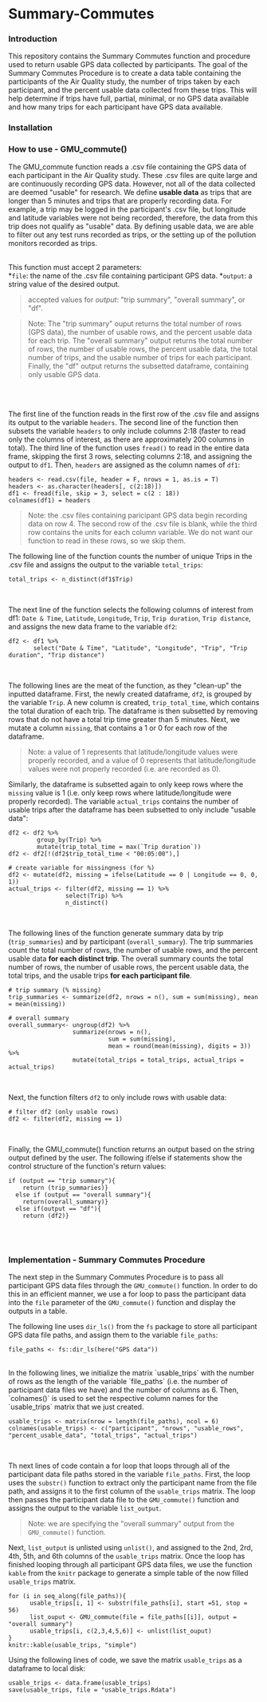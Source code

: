 # Summary-Commutes

### Introduction
This repository contains the Summary Commutes function and procedure used to return usable GPS data collected by participants.
The goal of the Summary Commutes Procedure is to create a data table containing the participants of the Air Quality study, the number of trips taken by each participant, and the percent usable data collected from these trips. This will help determine if trips have full, partial, minimal, or no GPS data available and how many trips for each participant have GPS data available.


### Installation 

### How to use - GMU_commute()
The GMU_commute function reads a .csv file containing the GPS data of each participant in the Air Quality study. These .csv files are quite large and are continuously recording GPS data. However, not all of the data collected are deemed "usable" for research. We define **usable data** as trips that are longer than 5 minutes and trips that are properly recording data. For example, a trip may be logged in the participant's .csv file, but longitude and latitude variables were not being recorded, therefore, the data from this trip does not qualify as "usable" data. By defining usable data, we are able to filter out any test runs recorded as trips, or the setting up of the pollution monitors recorded as trips.<br /><br />

This function must accept 2 parameters:<br />
*`file`: the name of the .csv file containing participant GPS data.
*`output`: a string value of the desired output. 

> accepted values for *output*: "trip summary", "overall summary", or "df".  

> Note: The "trip summary" ouput returns the total number of rows (GPS data), the number of usable rows, and the percent usable data for each trip. The "overall summary" output returns the total number of rows, the number of usable rows, the percent usable data, the total number of trips, and the usable number of trips for each participant. Finally, the "df" output returns the subsetted dataframe, containing only usable GPS data.

<br /><br />

The first line of the function reads in the first row of the .csv file and assigns its output to the variable `headers`. The second line of the function then subsets the variable `headers` to only include columns 2:18 (faster to read only the columns of interest, as there are approximately 200 columns in total). The third line of the function uses `fread()` to read in the entire data frame, skipping the first 3 rows, selecting columns 2:18, and assigning the output to `df1`. Then, `headers` are assigned as the column names of `df1`:  

```
headers <- read.csv(file, header = F, nrows = 1, as.is = T)
headers <- as.character(headers[, c(2:18)])
df1 <- fread(file, skip = 3, select = c(2 : 18))
colnames(df1) = headers
```

> Note: the .csv files containing paricipant GPS data begin recording data on row 4. The second row of the .csv file is blank, while the third row contains the units for each column variable. We do not want our function to read in these rows, so we skip them. 

The following line of the function counts the number of unique Trips in the .csv file and assigns the output to the variable `total_trips`: 
```
total_trips <- n_distinct(df1$Trip)
```
<br />

The next line of the function selects the following columns of interest from df1: `Date & Time`, `Latitude`, `Longitude`, `Trip`, `Trip duration`, `Trip distance`, and assigns the new data frame to the variable `df2`: 
```
df2 <- df1 %>% 
       select("Date & Time", "Latitude", "Longitude", "Trip", "Trip duration", "Trip distance")
```
<br />

The following lines are the meat of the function, as they "clean-up" the inputted dataframe. First, the newly created dataframe, `df2`, is grouped by the variable `Trip`. A new column is created, `trip_total_time`, which contains the total duration of each trip. The dataframe is then subsetted by removing rows that do not have a total trip time greater than 5 minutes. Next, we mutate a column `missing`, that contains a 1 or 0 for each row of the dataframe. 

> Note: a value of 1 represents that latitude/longitude values were properly recorded, and a value of 0 represents that latitude/longitude values were not properly recorded (i.e. are recorded as 0). 

Similarly, the dataframe is subsetted again to only keep rows where the `missing` value is 1 (i.e. only keep rows where latitude/longitude were properly recorded). The variable `actual_trips` contains the number of usable trips after the dataframe has been subsetted to only include "usable data":

```
df2 <- df2 %>% 
        group_by(Trip) %>% 
        mutate(trip_total_time = max(`Trip duration`))
df2 <- df2[!(df2$trip_total_time < "00:05:00"),] 

# create variable for missingness (for %)
df2 <- mutate(df2, missing = ifelse(Latitude == 0 | Longitude == 0, 0, 1))
actual_trips <- filter(df2, missing == 1) %>% 
                select(Trip) %>% 
                n_distinct() 
```
<br /> 

The following lines of the function generate summary data by trip (`trip_summaries`) and by participant (`overall_summary`). The trip summaries count the total number of rows, the number of usable rows, and the percent usable data **for each distinct trip**. The overall summary counts the total number of rows, the number of usable rows, the percent usable data, the total trips, and the usable trips **for each participant file**. 
```
# trip summary (% missing)
trip_summaries <- summarize(df2, nrows = n(), sum = sum(missing), mean = mean(missing))
  
# overall summary
overall_summary<- ungroup(df2) %>% 
                  summarize(nrows = n(), 
                            sum = sum(missing),
                            mean = round(mean(missing), digits = 3)) %>%
                  mutate(total_trips = total_trips, actual_trips = actual_trips)
```
<br /> 

Next, the function filters `df2` to only include rows with usable data:
```
# filter df2 (only usable rows)
df2 <- filter(df2, missing == 1)
```
<br /> 

Finally, the GMU_commute() function returns an output based on the string output defined by the user. The following if/else if statements show the control structure of the function's return values: 
```
if (output == "trip summary"){
    return (trip_summaries)}
  else if (output == "overall summary"){
    return(overall_summary)} 
  else if(output == "df"){
    return (df2)}
```
<br /><br />

### Implementation - Summary Commutes Procedure 
The next step in the Summary Commutes Procedure is to pass all participant GPS data files through the `GMU_commute()` function. In order to do this in an efficient manner, we use a for loop to pass the participant data into the `file` parameter of the `GMU_commute()` function and display the outputs in a table. 
<br />  

The following line uses `dir_ls()` from the `fs` package to store all participant GPS data file paths, and assign them to the variable `file_paths`: 
```
file_paths <- fs::dir_ls(here("GPS data"))
```
<br />  
In the following lines, we initialize the matrix `usable_trips` with the number of rows as the length of the variable `file_paths` (i.e. the number of participant data files we have) and the number of columns as 6. Then, `colnames()` is used to set the respective column names for the `usable_trips` matrix that we just created.  
<br />  

```
usable_trips <- matrix(nrow = length(file_paths), ncol = 6)
colnames(usable_trips) <- c("participant", "nrows", "usable_rows", "percent_usable_data", "total_trips", "actual_trips")
```
<br />   

Th next lines of code contain a for loop that loops through all of the participant data file paths stored in the variable `file_paths`. First, the loop uses the `substr()` function to extract only the participant name from the file path, and assigns it to the first column of the `usable_trips` matrix. The loop then passes the participant data file to the `GMU_commute()` function and assigns the output to the variable `list_output`. 

> Note: we are specifying the "overall summary" output from the `GMU_commute()` function. 

Next, `list_output` is unlisted using `unlist()`, and assigned to the 2nd, 2rd, 4th, 5th, and 6th columns of the `usable_trips` matrix. Once the loop has finished looping through all participant GPS data files, we use the function `kable` from the `knitr` package to generate a simple table of the now filled `usable_trips` matrix. 
```
for (i in seq_along(file_paths)){
      usable_trips[i, 1] <- substr(file_paths[i], start =51, stop = 56)
      list_ouput <- GMU_commute(file = file_paths[[i]], output = "overall summary")
      usable_trips[i, c(2,3,4,5,6)] <- unlist(list_ouput)
}
knitr::kable(usable_trips, "simple")
```

Using the following lines of code, we save the matrix `usable_trips` as a dataframe to local disk:
```
usable_trips <- data.frame(usable_trips)
save(usable_trips, file = "usable_trips.Rdata")
```
